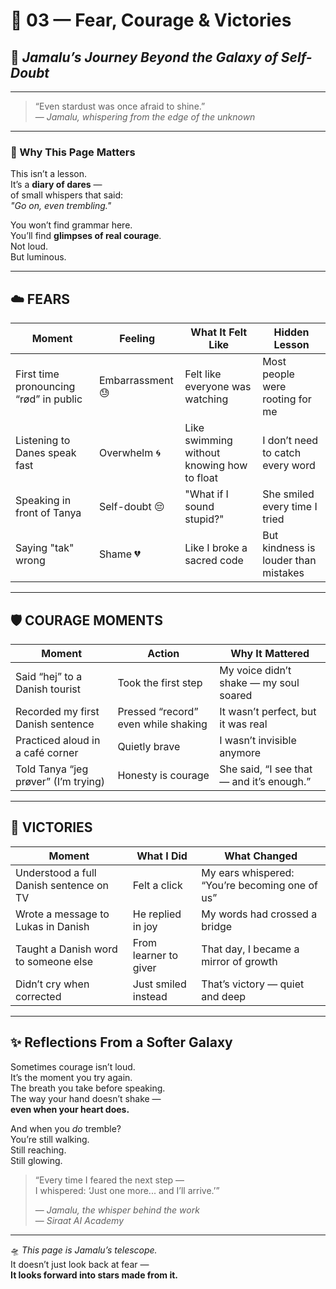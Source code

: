 # 🌠 03 — Fear, Courage & Victories  
## 🚀 *Jamalu’s Journey Beyond the Galaxy of Self-Doubt*

---

> “Even stardust was once afraid to shine.”  
> — *Jamalu, whispering from the edge of the unknown*

---

### 🌌 Why This Page Matters

This isn’t a lesson.  
It’s a **diary of dares** —  
of small whispers that said:  
*"Go on, even trembling."*

You won’t find grammar here.  
You’ll find **glimpses of real courage**.  
Not loud.  
But luminous.

---

## ☁️ FEARS

| Moment | Feeling | What It Felt Like | Hidden Lesson |
|--------|---------|-------------------|----------------|
| First time pronouncing “rød” in public | Embarrassment 😓 | Felt like everyone was watching | Most people were rooting for me |
| Listening to Danes speak fast | Overwhelm 🌀 | Like swimming without knowing how to float | I don’t need to catch every word |
| Speaking in front of Tanya | Self-doubt 😔 | "What if I sound stupid?" | She smiled every time I tried |
| Saying "tak" wrong | Shame 💔 | Like I broke a sacred code | But kindness is louder than mistakes |

---

## 🛡️ COURAGE MOMENTS

| Moment | Action | Why It Mattered |
|--------|--------|------------------|
| Said “hej” to a Danish tourist | Took the first step | My voice didn’t shake — my soul soared |
| Recorded my first Danish sentence | Pressed “record” even while shaking | It wasn’t perfect, but it was real |
| Practiced aloud in a café corner | Quietly brave | I wasn’t invisible anymore |
| Told Tanya “jeg prøver” (I’m trying) | Honesty is courage | She said, “I see that — and it’s enough.” |

---

## 🌈 VICTORIES

| Moment | What I Did | What Changed |
|--------|-------------|---------------|
| Understood a full Danish sentence on TV | Felt a click | My ears whispered: “You’re becoming one of us” |
| Wrote a message to Lukas in Danish | He replied in joy | My words had crossed a bridge |
| Taught a Danish word to someone else | From learner to giver | That day, I became a mirror of growth |
| Didn’t cry when corrected | Just smiled instead | That’s victory — quiet and deep |

---

## ✨ Reflections From a Softer Galaxy

Sometimes courage isn’t loud.  
It’s the moment you try again.  
The breath you take before speaking.  
The way your hand doesn’t shake —  
**even when your heart does.**

And when you *do* tremble?  
You’re still walking.  
Still reaching.  
Still glowing.

> “Every time I feared the next step —  
> I whispered: ‘Just one more... and I’ll arrive.’”  
>  
> — *Jamalu, the whisper behind the work*  
> — *Siraat AI Academy*

---

🛸 *This page is Jamalu’s telescope.*  
It doesn’t just look back at fear —  
**It looks forward into stars made from it.**


